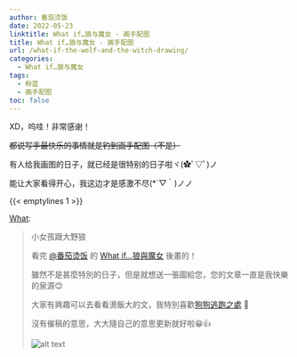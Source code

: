 ```yaml
---
author: 番茄烫饭
date: 2022-05-23
linktitle: What if…狼与魔女 - 画手配图
title: What if…狼与魔女 - 画手配图
url: /what-if-the-wolf-and-the-witch-drawing/
categories:
  - What if…狼与魔女
tags:
  - 粉蓝
  - 画手配图
toc: false
---
```


XD，呜哇！非常感谢！

~~都说写手最快乐的事情就是钓到画手配图（不是）~~

有人给我画图的日子，就已经是很特别的日子啦ヾ(✿ﾟ▽ﾟ)ノ

能让大家看得开心，我这边才是感激不尽(*´▽｀)ノノ

<!--more-->

{{< emptylines 1 >}}

[What](https://whatt321.lofter.com/):

>小女孩跟大野狼
>
>看完 [@番茄烫饭](https://tomatohotrice.lofter.com/) 的 [What if…狼與魔女](https://tomatohotrice.lofter.com/post/30fb1dad_2b5153804) 後畫的！
>
>雖然不是甚麼特別的日子，但是就想送一張圖給您，您的文章一直是我快樂的泉源😊
>
>大家有興趣可以去看看燙飯大的文，我特別喜歡[狗狗逃跑之處](https://tomatohotrice.lofter.com/post/30fb1dad_1cd103274) 🫶
>
>沒有催稿的意思，大大隨自己的意思更新就好啦😁👍
>
>![alt text](/posts/what-if-the-wolf-and-the-witch/what-if-drawing.jpg "Title")
